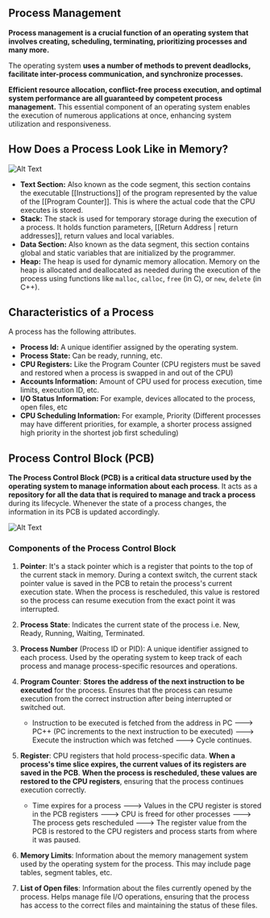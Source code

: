 
## Process Management
**Process management is a crucial function of an operating system that involves creating, scheduling, terminating, prioritizing processes and many more.**

The operating system **uses a number of methods to prevent deadlocks, facilitate inter-process communication, and synchronize processes.**

**Efficient resource allocation, conflict-free process execution, and optimal system performance are all guaranteed by competent process management.** This essential component of an operating system enables the execution of numerous applications at once, enhancing system utilization and responsiveness.


## How Does a Process Look Like in Memory?

![Alt Text](Process.png)
 
 - **Text Section:** Also known as the code segment, this section contains the executable [[Instructions]] of the program represented by the value of the [[Program Counter]]. This is where the actual code that the CPU executes is stored.
 - **Stack:** The stack is used for temporary storage during the execution of a process. It holds function parameters, [[Return Address | return addresses]], return values and local variables.
 - **Data Section:** Also known as the data segment, this section contains global and static variables that are initialized by the programmer.
 - **Heap:** The heap is used for dynamic memory allocation. Memory on the heap is allocated and deallocated as needed during the execution of the process using functions like `malloc`, `calloc`, `free` (in C), or `new`, `delete` (in C++).


## Characteristics of a Process

A process has the following attributes.

- **Process Id:** A unique identifier assigned by the operating system.
- **Process State:** Can be ready, running, etc.
- **CPU Registers:** Like the Program Counter (CPU registers must be saved and restored when a process is swapped in and out of the CPU)
- **Accounts Information:** Amount of CPU used for process execution, time limits, execution ID, etc.
- **I/O Status Information:** For example, devices allocated to the process, open files, etc
- **CPU Scheduling Information:** For example, Priority (Different processes may have different priorities, for example, a shorter process assigned high priority in the shortest job first scheduling)



## Process Control Block (PCB)

**The Process Control Block (PCB) is a critical data structure used by the operating system to manage information about each process**. It acts as a **repository for all the data that is required to manage and track a process** during its lifecycle. Whenever the state of a process changes, the information in its PCB is updated accordingly.


![Alt Text](PCB.png)



### Components of the Process Control Block

1. **Pointer**: It's a stack pointer which is a register that points to the top of the current stack in memory. During a context switch, the current stack pointer value is saved in the PCB to retain the process's current execution state. When the process is rescheduled, this value is restored so the process can resume execution from the exact point it was interrupted.

2. **Process State**: Indicates the current state of the process i.e. New, Ready, Running, Waiting, Terminated. 

3. **Process Number** (Process ID or PID): A unique identifier assigned to each process. Used by the operating system to keep track of each process and manage process-specific resources and operations.

4. **Program Counter**: **Stores the address of the next instruction to be executed** for the process. Ensures that the process can resume execution from the correct instruction after being interrupted or switched out.
   - Instruction to be executed is fetched from the address in PC ---> PC++ (PC increments to the next instruction to be executed) ---> Execute the instruction which was fetched 
     ---> Cycle continues.

5. **Register**: CPU registers that hold process-specific data. **When a process's time slice expires, the current values of its registers are saved in the PCB**. **When the process is rescheduled, these values are restored to the CPU registers**, ensuring that the process continues execution correctly.
   - Time expires for a process ---> Values in the CPU register is stored in the PCB registers ---> CPU is freed for other processes ---> The process gets rescheduled ---> The register value from the PCB is restored to the CPU registers and process starts from where it was paused.  

6. **Memory Limits**: Information about the memory management system used by the operating system for the process. This may include page tables, segment tables, etc.

7. **List of Open files**: Information about the files currently opened by the process. Helps manage file I/O operations, ensuring that the process has access to the correct files and maintaining the status of these files.
